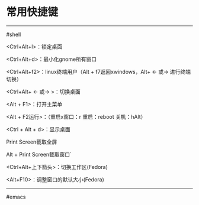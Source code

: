 # 常用快捷键
---
#shell


<Ctrl+Alt+l>：锁定桌面

<Ctrl+Alt+d>：最小化gnome所有窗口

<Ctrl+Alt+f2>：linux终端用户（Alt + f7返回xwindows，Alt+ <- 或-> 进行终端切换）

<Ctrl+Alt+ <- 或-> >：切换桌面

<Alt + F1>：打开主菜单

<Alt + F2运行>：（重启x窗口：r 重启：reboot 关机：hAlt）

<Ctrl + Alt + d>：显示桌面


Print Screen截取全屏

Alt + Print Screen截取窗口`

<Ctrl+Alt+上下箭头>：切换工作区(Fedora)

<Alt+F10>：调整窗口的默认大小(Fedora)

---

#emacs


